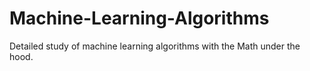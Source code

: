 # Machine-Learning-Algorithms
Detailed study of machine learning algorithms with the Math under the hood.
